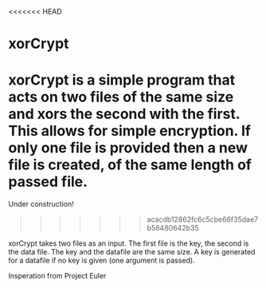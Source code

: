 <<<<<<< HEAD
# xorCrypt
xorCrypt is a simple program that acts on two files of the same size and xors the second with the first. This allows for simple encryption. If only one file is provided then a new file is created, of the same length of passed file.
=======
Under construction!
>>>>>>> acacdb12862fc6c5cbe66f35dae7b58480642b35

xorCrypt takes two files as an input. The first file is the key, the second is the data file. The key and the datafile are the same size. A key is generated for a datafile if no key is given (one argument is passed).

Insperation from Project Euler 
